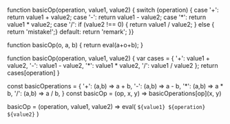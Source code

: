 <!-- 1 -->
function basicOp(operation, value1, value2) {
  switch (operation) {
    case '+':
    return value1 + value2;
    case '-':
    return value1 - value2;
    case '*':
    return value1 * value2;
    case '/':
    if (value2 !== 0) {
    return value1 / value2;
      } else {
        return 'mistake!';}
  default: return 'remark';
    }}

<!-- 2 -->
function basicOp(o, a, b) {
  return eval(a+o+b);
}

<!-- 3 -->
function basicOp(operation, value1, value2)
{
  var cases = {
    '+': value1 + value2,
    '-': value1 - value2,
    '*': value1 * value2,
    '/': value1 / value2
  };
  return cases[operation]
}

<!-- 4 -->
const basicOperations = {
  '+': (a,b) => a + b,
  '-': (a,b) => a - b,
  '*': (a,b) => a * b,
  '/': (a,b) => a / b,
}
const basicOp = (op, x, y) => basicOperations[op](x, y)

basicOp = (operation, value1, value2) => eval( `${value1} ${operation} ${value2}` )
